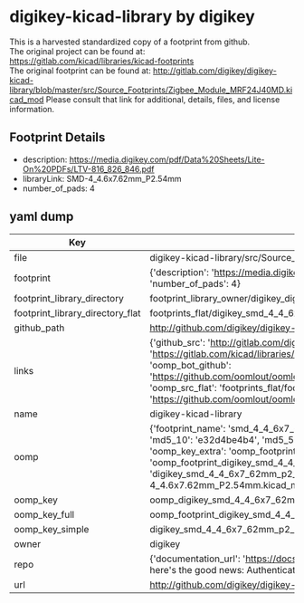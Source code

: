# digikey-kicad-library by digikey  
This is a harvested standardized copy of a footprint from github.  
The original project can be found at:  
https://gitlab.com/kicad/libraries/kicad-footprints  
The original footprint can be found at:
http://gitlab.com/digikey/digikey-kicad-library/blob/master/src/Source_Footprints/Zigbee_Module_MRF24J40MD.kicad_mod
Please consult that link for additional, details, files, and license information.  
## Footprint Details
* description: https://media.digikey.com/pdf/Data%20Sheets/Lite-On%20PDFs/LTV-816_826_846.pdf  
* libraryLink: SMD-4_4.6x7.62mm_P2.54mm  
* number_of_pads: 4  
## yaml dump  
| Key | Value |  
| --- | --- |  
| file | digikey-kicad-library/src/Source_Footprints/SMD-4_4.6x7.62mm_P2.54mm.kicad_mod |  
| footprint | {'description': 'https://media.digikey.com/pdf/Data%20Sheets/Lite-On%20PDFs/LTV-816_826_846.pdf', 'libraryLink': 'SMD-4_4.6x7.62mm_P2.54mm', 'number_of_pads': 4} |  
| footprint_library_directory | footprint_library_owner/digikey_digikey-kicad-library |  
| footprint_library_directory_flat | footprints_flat/digikey_smd_4_4_6x7_62mm_p2_54mm_smd_4_4_6x7_62mm_p2_54mm/working |  
| github_path | http://github.com/digikey/digikey-kicad-library/blob/master/src/Source_Footprints/SMD-4_4.6x7.62mm_P2.54mm.kicad_mod |  
| links | {'github_src': 'http://gitlab.com/digikey/digikey-kicad-library/blob/master/src/Source_Footprints/Zigbee_Module_MRF24J40MD.kicad_mod', 'github_src_repo': 'https://gitlab.com/kicad/libraries/kicad-footprints', 'oomp_bot': 'footprints/digikey_smd_4_4_6x7_62mm_p2_54mm_smd_4_4_6x7_62mm_p2_54mm/working', 'oomp_bot_github': 'https://github.com/oomlout/oomlout_oomp_footprint_bot/tree/main/footprints/digikey_smd_4_4_6x7_62mm_p2_54mm_smd_4_4_6x7_62mm_p2_54mm/working', 'oomp_src_flat': 'footprints_flat/footprints_flat/digikey_smd_4_4_6x7_62mm_p2_54mm_smd_4_4_6x7_62mm_p2_54mm/working', 'oomp_src_flat_github': 'https://github.com/oomlout/oomlout_oomp_footprint_src/tree/main/footprints_flat/digikey_smd_4_4_6x7_62mm_p2_54mm_smd_4_4_6x7_62mm_p2_54mm/working'} |  
| name | digikey-kicad-library |  
| oomp | {'footprint_name': 'smd_4_4_6x7_62mm_p2_54mm', 'library_name': 'smd_4_4_6x7_62mm_p2_54mm_kicad_mod', 'md5': 'e32d4be4b4b0026d95f1556e45a816ca', 'md5_10': 'e32d4be4b4', 'md5_5': 'e32d4', 'md5_6': 'e32d4b', 'oomp_key': 'oomp_digikey_smd_4_4_6x7_62mm_p2_54mm_smd_4_4_6x7_62mm_p2_54mm', 'oomp_key_extra': 'oomp_footprint_digikey_smd_4_4_6x7_62mm_p2_54mm_smd_4_4_6x7_62mm_p2_54mm', 'oomp_key_full': 'oomp_footprint_digikey_smd_4_4_6x7_62mm_p2_54mm_smd_4_4_6x7_62mm_p2_54mm_e32d4b', 'oomp_key_simple': 'digikey_smd_4_4_6x7_62mm_p2_54mm_smd_4_4_6x7_62mm_p2_54mm', 'original_filename': 'digikey-kicad-library/src/Source_Footprints/SMD-4_4.6x7.62mm_P2.54mm.kicad_mod', 'owner_name': 'digikey'} |  
| oomp_key | oomp_digikey_smd_4_4_6x7_62mm_p2_54mm_smd_4_4_6x7_62mm_p2_54mm |  
| oomp_key_full | oomp_footprint_digikey_smd_4_4_6x7_62mm_p2_54mm_smd_4_4_6x7_62mm_p2_54mm |  
| oomp_key_simple | digikey_smd_4_4_6x7_62mm_p2_54mm_smd_4_4_6x7_62mm_p2_54mm |  
| owner | digikey |  
| repo | {'documentation_url': 'https://docs.github.com/rest/overview/resources-in-the-rest-api#rate-limiting', 'message': "API rate limit exceeded for 84.66.173.59. (But here's the good news: Authenticated requests get a higher rate limit. Check out the documentation for more details.)"} |  
| url | http://github.com/digikey/digikey-kicad-library |  

